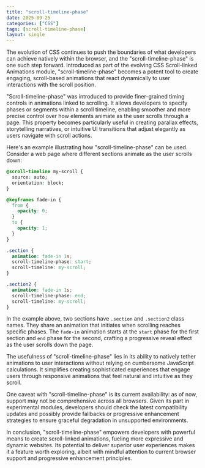```yaml
---
title: "scroll-timeline-phase"
date: 2025-09-25
categories: ["CSS"]
tags: [scroll-timeline-phase]
layout: single
---
```


The evolution of CSS continues to push the boundaries of what developers can achieve natively within the browser, and the "scroll-timeline-phase" is one such step forward. Introduced as part of the evolving CSS Scroll-linked Animations module, "scroll-timeline-phase" becomes a potent tool to create engaging, scroll-based animations that react dynamically to user interactions with the scroll position.

"Scroll-timeline-phase" was introduced to provide finer-grained timing controls in animations linked to scrolling. It allows developers to specify phases or segments within a scroll timeline, enabling smoother and more precise control over how elements animate as the user scrolls through a page. This property becomes particularly useful in creating parallax effects, storytelling narratives, or intuitive UI transitions that adjust elegantly as users navigate with scroll actions.

Here's an example illustrating how "scroll-timeline-phase" can be used. Consider a web page where different sections animate as the user scrolls down:

```css
@scroll-timeline my-scroll {
  source: auto;
  orientation: block;
}

@keyframes fade-in {
  from {
    opacity: 0;
  }
  to {
    opacity: 1;
  }
}

.section {
  animation: fade-in 1s;
  scroll-timeline-phase: start;
  scroll-timeline: my-scroll;
}

.section2 {
  animation: fade-in 1s;
  scroll-timeline-phase: end;
  scroll-timeline: my-scroll;
}
```

In the example above, two sections have `.section` and `.section2` class names. They share an animation that initiates when scrolling reaches specific phases. The `fade-in` animation starts at the `start` phase for the first section and `end` phase for the second, crafting a progressive reveal effect as the user scrolls down the page.

The usefulness of "scroll-timeline-phase" lies in its ability to natively tether animations to user interactions without relying on cumbersome JavaScript calculations. It simplifies creating sophisticated experiences that engage users through responsive animations that feel natural and intuitive as they scroll.

One caveat with "scroll-timeline-phase" is its current availability: as of now, support may not be comprehensive across all browsers. Given its part in experimental modules, developers should check the latest compatibility updates and possibly provide fallbacks or progressive enhancement strategies to ensure graceful degradation in unsupported environments.

In conclusion, "scroll-timeline-phase" empowers developers with powerful means to create scroll-linked animations, fueling more expressive and dynamic websites. Its potential to deliver superior user experiences makes it a feature worth exploring, albeit with mindful attention to current browser support and progressive enhancement principles.
